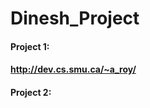 # Dinesh_Project
#### 
#### 
#### Project 1:
#### http://dev.cs.smu.ca/~a_roy/
#### 
#### 
#### Project 2:
#### 
